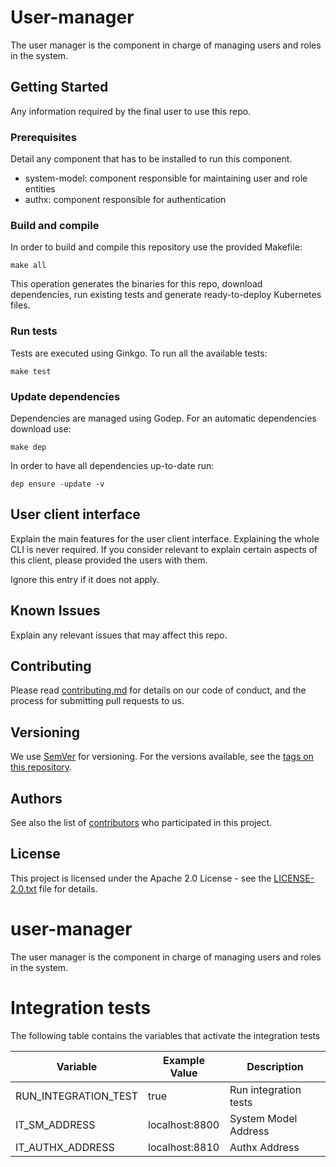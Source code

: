 # User-manager

The user manager is the component in charge of managing users and roles in the system.

## Getting Started

Any information required by the final user to use this repo.

### Prerequisites

Detail any component that has to be installed to run this component.

* system-model: component responsible for maintaining user and role entities
* authx: component responsible for authentication 

### Build and compile

In order to build and compile this repository use the provided Makefile:

```
make all
```

This operation generates the binaries for this repo, download dependencies,
run existing tests and generate ready-to-deploy Kubernetes files.

### Run tests

Tests are executed using Ginkgo. To run all the available tests:

```
make test
```

### Update dependencies

Dependencies are managed using Godep. For an automatic dependencies download use:

```
make dep
```

In order to have all dependencies up-to-date run:

```
dep ensure -update -v
```

## User client interface
Explain the main features for the user client interface. Explaining the whole
CLI is never required. If you consider relevant to explain certain aspects of
this client, please provided the users with them.

Ignore this entry if it does not apply.

## Known Issues

Explain any relevant issues that may affect this repo.


## Contributing

Please read [contributing.md](contributing.md) for details on our code of conduct, and the process for submitting pull requests to us.


## Versioning

We use [SemVer](http://semver.org/) for versioning. For the versions available, see the [tags on this repository](https://github.com/nalej/user-manager/tags). 

## Authors

See also the list of [contributors](https://github.com/nalej/user-manager/contributors) who participated in this project.

## License
This project is licensed under the Apache 2.0 License - see the [LICENSE-2.0.txt](LICENSE-2.0.txt) file for details.


# user-manager

The user manager is the component in charge of managing users and roles in the system.

# Integration tests

The following table contains the variables that activate the integration tests

| Variable  | Example Value | Description |
| ------------- | ------------- |------------- |
| RUN_INTEGRATION_TEST  | true | Run integration tests |
| IT_SM_ADDRESS  | localhost:8800 | System Model Address |
| IT_AUTHX_ADDRESS  | localhost:8810 | Authx Address |